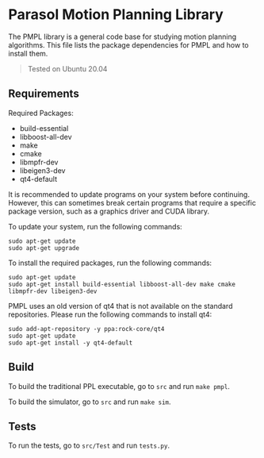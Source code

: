 # Parasol Motion Planning Library

The PMPL library is a general code base for studying motion planning algorithms.
This file lists the package dependencies for PMPL and how to install them.
> Tested on Ubuntu 20.04

## Requirements
Required Packages:
- build-essential
- libboost-all-dev
- make
- cmake
- libmpfr-dev
- libeigen3-dev
- qt4-default

It is recommended to update programs on your system before continuing. However,
this can sometimes break certain programs that require a specific package
version, such as a graphics driver and CUDA library.

To update your system, run the following commands:
```
sudo apt-get update
sudo apt-get upgrade
```

To install the required packages, run the following commands:
```
sudo apt-get update
sudo apt-get install build-essential libboost-all-dev make cmake libmpfr-dev libeigen3-dev
```

PMPL uses an old version of qt4 that is not available on the standard
repositories. Please run the following commands to install qt4:
```
sudo add-apt-repository -y ppa:rock-core/qt4
sudo apt-get update
sudo apt-get install -y qt4-default
```


<!--
## Migration from SVN

As part of the migration from SVN, we have separated our examples into their own repository at [pmpl\_envs](https://gitlab.engr.illinois.edu/parasol/envs.git). If you find that an input file you need is missing, please import it from the archived SVN repo to the new envs repo or ask Read for help.

Another important change is the removal of SVN externals. Our utilities now live at [pmpl\_utils](https://gitlab.engr.illinois.edu/parasol/pmpl_utils.git), and must be cloned separately. We will likely move to either git submodules or subtress eventually, but for now here is how to set up your utilities:
- Clone the utilities repo, which will produce a directory called `pmpl_utils`.
- Go to the root of your PMPL checkout and create a soft-link to the `pmpl_utils` directory with `ln -s /my/path/to/pmpl_utils`.
- Make PMPL.
Note that you generally only need one utilities checkout; multiple working copies of PMPL can and should share the same utilities folder.

If you are working on a branch other than trunk, you may have issues with the utilities versions not matching your branch state. If this occurs, please try to update your branch to use the latest utilities. This should be straight-forward, but if it proves difficult please ask Read for help.

In addition to the dedicated utilities, PMPL requires several other libraries:
- gcc
- boost
- bash (for testing script)
- CGAL v4.6 - 4.11
- OpenCV (for marker detection only)
- Qt4 (for simulator only)

**TODO**: Determine supported versions for each utility.

**TODO**: List libraries from the dedicated utilities to facilitate converting to pulling from their home repos.
- aruco
- bullet v2.87
- dlib
- gl\_visualizer (nonstd, glutils, sandbox)
- MPNN
- player
- PQP
- RAPID
- stapl
- tetgen
- tinyxml

-->
## Build

To build the traditional PPL executable, go to `src` and run `make pmpl`.

To build the simulator, go to `src` and run `make sim`.

<!--
## Usage

**TODO**: Document the various ways to invoke the program.
-->

## Tests

To run the tests, go to `src/Test` and run `tests.py`.
